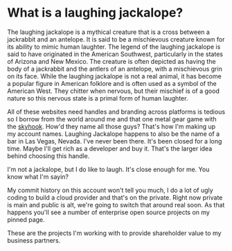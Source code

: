 What is a laughing jackalope?
=============================
The laughing jackalope is a mythical creature that is a cross between a jackrabbit and an antelope. It is said to be a mischievous creature known for its ability to mimic human laughter. The legend of the laughing jackalope is said to have originated in the American Southwest, particularly in the states of Arizona and New Mexico. The creature is often depicted as having the body of a jackrabbit and the antlers of an antelope, with a mischievous grin on its face. While the laughing jackalope is not a real animal, it has become a popular figure in American folklore and is often used as a symbol of the American West. They chitter when nervous, but their mischief is of a good nature so this nervous state is a primal form of human laughter.

All of these websites need handles and branding across platforms is tedious so I borrow from the world around me and that one metal gear game with the [skyhook]([https://www.cia.gov/legacy/museum/artifact/skyhook-extraction-mechanism-instructions). How'd they name all those guys? That's how I'm making up my account names. Laughing Jackalope happens to also be the name of a bar in Las Vegas, Nevada. I've never been there. It's been closed for a long time. Maybe I'll get rich as a developer and buy it. That's the larger idea behind choosing this handle. 

I'm not a jackalope, but I do like to laugh. It's close enough for me. You know what I'm sayin?

My commit history on this account won't tell you much, I do a lot of ugly coding to build a cloud provider and that's on the private. Right now private is main and public is alt, we're going to switch that around real soon. As that happens you'll see a number of enterprise open source projects on my pinned page. 

These are the projects I'm working with to provide shareholder value to my business partners. 
